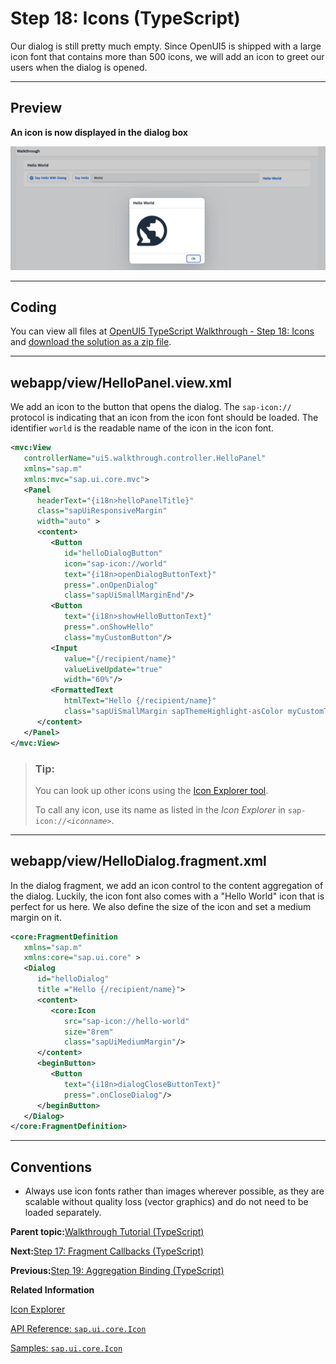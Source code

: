 <!-- loio49b1ac6f768947769d3daa9baf807f31 -->

# Step 18: Icons \(TypeScript\)

Our dialog is still pretty much empty. Since OpenUI5 is shipped with a large icon font that contains more than 500 icons, we will add an icon to greet our users when the dialog is opened.

***

## Preview

  
  
**An icon is now displayed in the dialog box**

![The graphic has an explanatory text.](images/loiofbc48e23cc7d45e393cc95bbbfc6e0a3_LowRes.png "An icon is now displayed in the dialog box")

***

<a name="loio49b1ac6f768947769d3daa9baf807f31__section_pg2_zgk_syb"/>

## Coding

You can view all files at [OpenUI5 TypeScript Walkthrough - Step 18: Icons](https://github.com/sap-samples/ui5-typescript-walkthrough/tree/main/steps/18) and [download the solution as a zip file](https://sap-samples.github.io/ui5-typescript-walkthrough/ui5-typescript-walkthrough-step-18.zip).

***

<a name="loio49b1ac6f768947769d3daa9baf807f31__section_qg2_zgk_syb"/>

## webapp/view/HelloPanel.view.xml

We add an icon to the button that opens the dialog. The `sap-icon://` protocol is indicating that an icon from the icon font should be loaded. The identifier `world` is the readable name of the icon in the icon font.

```xml
<mvc:View
   controllerName="ui5.walkthrough.controller.HelloPanel"
   xmlns="sap.m"
   xmlns:mvc="sap.ui.core.mvc">
   <Panel
      headerText="{i18n>helloPanelTitle}"
      class="sapUiResponsiveMargin"
      width="auto" >
      <content>
         <Button
            id="helloDialogButton"
            icon="sap-icon://world"
            text="{i18n>openDialogButtonText}"
            press=".onOpenDialog"
            class="sapUiSmallMarginEnd"/>
         <Button
            text="{i18n>showHelloButtonText}"
            press=".onShowHello"
            class="myCustomButton"/>
         <Input
            value="{/recipient/name}"
            valueLiveUpdate="true"
            width="60%"/>
         <FormattedText
            htmlText="Hello {/recipient/name}"
            class="sapUiSmallMargin sapThemeHighlight-asColor myCustomText"/>
      </content>
   </Panel>
</mvc:View>
```

> ### Tip:  
> You can look up other icons using the [Icon Explorer tool](https://ui5.sap.com/test-resources/sap/m/demokit/iconExplorer/webapp/index.html).
> 
> To call any icon, use its name as listed in the *Icon Explorer* in <code>sap-icon://<i>&lt;iconname&gt;</i></code>.

***

## webapp/view/HelloDialog.fragment.xml

In the dialog fragment, we add an icon control to the content aggregation of the dialog. Luckily, the icon font also comes with a "Hello World" icon that is perfect for us here. We also define the size of the icon and set a medium margin on it.

```xml
<core:FragmentDefinition
   xmlns="sap.m"
   xmlns:core="sap.ui.core" >
   <Dialog
      id="helloDialog"
      title ="Hello {/recipient/name}">
      <content>
         <core:Icon
            src="sap-icon://hello-world"
            size="8rem"
            class="sapUiMediumMargin"/>
      </content>
      <beginButton>
         <Button
            text="{i18n>dialogCloseButtonText}"
            press=".onCloseDialog"/>
      </beginButton>
   </Dialog>
</core:FragmentDefinition>
```

***

## Conventions

-   Always use icon fonts rather than images wherever possible, as they are scalable without quality loss \(vector graphics\) and do not need to be loaded separately.


**Parent topic:**[Walkthrough Tutorial \(TypeScript\)](walkthrough-tutorial-typescript-dad1905.md "In this tutorial we'll introduce you to all major development paradigms of OpenUI5. We'll demonstrate the use of TypeScript with OpenUI5 and highlight the specific characteristics of this approach.")

**Next:**[Step 17: Fragment Callbacks \(TypeScript\)](step-17-fragment-callbacks-typescript-f030afc.md "Now that we have integrated the dialog, it's time to add some user interaction. The user will definitely want to close the dialog again at some point, so we add a button to close the dialog and assign an event handler.")

**Previous:**[Step 19: Aggregation Binding \(TypeScript\)](step-19-aggregation-binding-typescript-24580fb.md "Now that we have established a good structure for our app, it's time to add some more functionality. We start exploring more features of data binding by adding some invoice data in JSON format that we display in a list below the panel.")

**Related Information**  


[Icon Explorer](https://ui5.sap.com/test-resources/sap/m/demokit/iconExplorer/webapp/index.html)

[API Reference: `sap.ui.core.Icon`](https://ui5.sap.com/#/api/sap.ui.core.Icon)

[Samples: `sap.ui.core.Icon` ](https://ui5.sap.com/#/entity/sap.ui.core.Icon)


